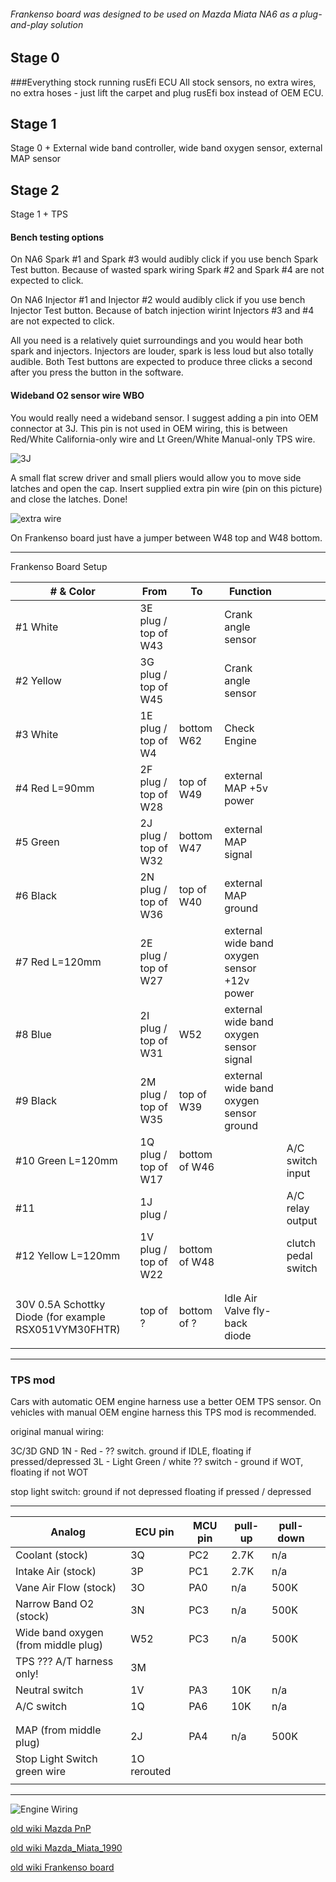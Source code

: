 
###### Frankenso board was designed to be used on Mazda Miata NA6 as a plug-and-play solution

## Stage 0
###Everything stock running rusEfi ECU
All stock sensors, no extra wires, no extra hoses - just lift the carpet and plug rusEfi box instead of OEM ECU.  

## Stage 1
Stage 0 + External wide band controller, wide band oxygen sensor, external MAP sensor

## Stage 2
Stage 1 + TPS 

#### Bench testing options
On NA6 Spark #1 and Spark #3 would audibly click if you use bench Spark Test button.
Because of wasted spark wiring Spark #2 and Spark #4 are not expected to click.

On NA6 Injector #1 and Injector #2 would audibly click if you use bench Injector Test button.
Because of batch injection wirint Injectors #3 and #4 are not expected to click.

All you need is a relatively quiet surroundings and you would hear both spark and injectors. Injectors
are louder, spark is less loud but also totally audible. Both Test buttons are expected to
produce three clicks a second after you press the button in the software.

#### Wideband O2 sensor wire WBO

You would really need a wideband sensor. I suggest adding a pin into OEM connector at 3J. This pin is not used in OEM wiring,
this is between Red/White California-only wire and Lt Green/White Manual-only TPS wire.

![3J](j_pin_for_wbo.jpg)

A small flat screw driver and small pliers would allow you to move side latches and open the cap.
Insert supplied extra pin wire (pin on this picture) and close the latches. Done!

![extra wire](latches_open_J_wbo_added.jpg)
 
On Frankenso board just have a jumper between W48 top and W48 bottom.

-----------------------------------
Frankenso Board Setup

| # & Color | From | To | Function |   |
|------|------|----|-------|---|
| #1 White   | 3E plug / top of W43  |    |    Crank angle sensor   |   |
| #2 Yellow  | 3G plug / top of W45  |    |    Crank angle sensor   |   |
| #3 White   | 1E plug / top of W4   | bottom W62  |  Check Engine     |   | 
| #4 Red L=90mm | 2F plug / top of W28  | top of W49 | external MAP +5v power     |   |
| #5 Green           | 2J plug / top of W32  | bottom W47 | external MAP signal      |   |
| #6 Black           | 2N plug / top of W36  | top of W40 | external MAP ground      |   |
| #7 Red L=120mm     | 2E plug / top of W27  |            | external wide band oxygen sensor +12v power  |
| #8 Blue            | 2I plug / top of W31  | W52        | external wide band oxygen sensor signal |
| #9 Black           | 2M plug / top of W35  | top of W39 | external wide band oxygen sensor ground      |   
| #10 Green L=120mm  | 1Q plug / top of W17  | bottom of W46   |       |  A/C switch input |
| #11     | 1J plug /    |    |       | A/C relay output  |
| #12 Yellow L=120mm | 1V plug / top of W22  | bottom of W48   |       | clutch pedal switch  |
|      |      |    |       |   |
|      |      |    |       |   |
| 30V 0.5A Schottky Diode (for example RSX051VYM30FHTR)     | top of ?    | bottom of ?   | Idle Air Valve fly-back diode      |   |
|      |      |    |       |   |

-----------------------------------


### TPS mod
Cars with automatic OEM engine harness use a better OEM TPS sensor.
On vehicles with manual OEM engine harness this TPS mod is recommended.

original manual wiring:

3C/3D GND
1N - Red - ?? switch. ground if IDLE, floating if pressed/depressed
3L - Light Green / white ?? switch - ground if WOT, floating if not WOT

stop light switch:
ground if not depressed
floating if pressed / depressed

-----------------------------------

| Analog        | ECU pin |MCU pin |  pull-up | pull-down |   |  
|------|------|----|-------|---|---|
| Coolant (stock)       | 3Q | PC2 |  2.7K | n/a      |   |
| Intake Air (stock)    | 3P | PC1 |  2.7K | n/a      |   |
| Vane Air Flow (stock) | 3O | PA0 |  n/a  | 500K     |   |
| Narrow Band O2 (stock)| 3N | PC3 |  n/a  | 500K  |
| Wide band oxygen (from middle plug) | W52   | PC3   |   n/a    | 500K  |
| TPS ??? A/T harness only!    | 3M     |    |       |   |
| Neutral switch     | 1V     | PA3   | 10K     | n/a  |
| A/C switch     | 1Q     | PA6   | 10K     | n/a  |
|      |      |    |       |   |
|      |      |    |       |   |
| MAP (from middle plug)  | 2J      | PA4   |   n/a    | 500K  |
| Stop Light Switch  green wire   | 1O rerouted     |    |       |   |
|      |      |    |       |   |

-----------------------------------



![Engine Wiring](../../oem_docs/Mazda/1990_Miata/1990_miata_us.png)

[old wiki Mazda PnP](https://rusefi.com/wiki/index.php?title=Manual:Hardware:Mazda_PnP)

[old wiki Mazda_Miata_1990](https://rusefi.com/wiki/index.php?title=Vehicle:Mazda_Miata_1990)

[old wiki Frankenso board](https://rusefi.com/wiki/index.php?title=Manual:Hardware_Frankenso_board)
